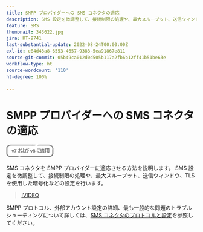```yaml
---
title: SMPP プロバイダーへの SMS コネクタの適応
description: SMS 設定を微調整して、接続制限の処理や、最大スループット、送信ウィンドウ、TLS を使用した暗号化などの設定を行う方法について説明します。
feature: SMS
thumbnail: 343622.jpg
jira: KT-9741
last-substantial-update: 2022-08-24T00:00:00Z
exl-id: e84d43a8-6553-4657-9383-5ea91867e811
source-git-commit: 05b49ca012d0d505b117a2fb6b12ff41b51be63e
workflow-type: ht
source-wordcount: '110'
ht-degree: 100%

---
```


# SMPP プロバイダーへの SMS コネクタの適応

![v7 および v8 に適用](../assets/V7-V8-stamp.png)

SMS コネクタを SMPP プロバイダーに適応させる方法を説明します。 SMS 設定を微調整して、接続制限の処理や、最大スループット、送信ウィンドウ、TLS を使用した暗号化などの設定を行います。

>[!VIDEO](https://video.tv.adobe.com/v/343622?quality=12&learn=on)

SMPP プロトコル、外部アカウント設定の詳細、最も一般的な問題のトラブルシューティングについて詳しくは、[SMS コネクタのプロトコルと設定](https://experienceleague.adobe.com/docs/campaign-classic/using/sending-messages/sending-messages-on-mobiles/sms-protocol.html?lang=ja#sending-messages)を参照してください。
